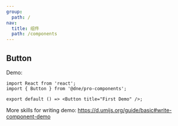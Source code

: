 ```yaml
---
group:
  path: /
nav:
  title: 组件
  path: /components
---
```

## Button

Demo:

```tsx
import React from 'react';
import { Button } from '@dne/pro-components';

export default () => <Button title="First Demo" />;
```

More skills for writing demo: https://d.umijs.org/guide/basic#write-component-demo
